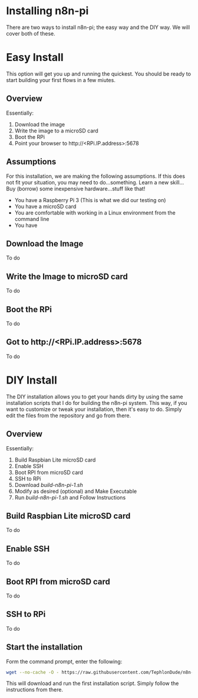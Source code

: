 # Installing n8n-pi
There are two ways to install n8n-pi; the easy way and the DIY way. We will cover both of these.

# Easy Install
This option will get you up and running the quickest. You should be ready to start building your first flows in a few miutes.
## Overview
Essentially:
1. Download the image
1. Write the image to a microSD card
1. Boot the RPi
1. Point your browser to http://<RPi.IP.address>:5678

## Assumptions
For this installation, we are making the following assumptions. If this does not fit your situation, you may need to do...something. Learn a new skill... Buy (borrow) some inexpensive hardware...stuff like that!
* You have a Raspberry Pi 3 (This is what we did our testing on)
* You have a microSD card
* You are comfortable with working in a Linux environment from the command line
* You have 

## Download the Image
To do

## Write the Image to microSD card
To do

## Boot the RPi
To do

## Got to http://<RPi.IP.address>:5678
To do

# DIY Install
The DIY installation allows you to get your hands dirty by using the same installation scripts that I do for building the n8n-pi system. This way, if you want to customize or tweak your installation, then it's easy to do. Simply edit the files from the repository and go from there.

## Overview
Essentially:
1. Build Raspbian Lite microSD card
1. Enable SSH
1. Boot RPI from microSD card
1. SSH to RPi
1. Download *build-n8n-pi-1.sh*
1. Modify as desired (optional) and Make Executable
1. Run *build-n8n-pi-1.sh* and Follow Instructions

## Build Raspbian Lite microSD card
To do
## Enable SSH
To do
## Boot RPI from microSD card
To do
## SSH to RPi
To do
## Start the installation
Form the command prompt, enter the following:
```bash
wget --no-cache -O - https://raw.githubusercontent.com/TephlonDude/n8n-pi/master/scripts/build-n8n-pi-1.sh | bash
```
This will download and run the first installation script. Simply follow the instructions from there.

